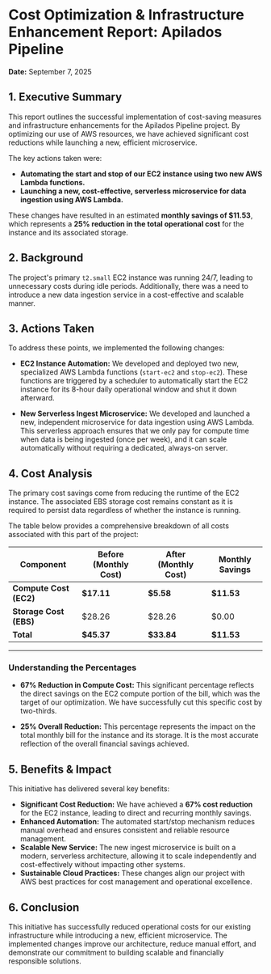 
# Cost Optimization & Infrastructure Enhancement Report: Apilados Pipeline

**Date:** September 7, 2025

## 1. Executive Summary

This report outlines the successful implementation of cost-saving measures and infrastructure enhancements for the Apilados Pipeline project. By optimizing our use of AWS resources, we have achieved significant cost reductions while launching a new, efficient microservice.

The key actions taken were:
*   **Automating the start and stop of our EC2 instance using two new AWS Lambda functions.**
*   **Launching a new, cost-effective, serverless microservice for data ingestion using AWS Lambda.**

These changes have resulted in an estimated **monthly savings of $11.53**, which represents a **25% reduction in the total operational cost** for the instance and its associated storage.

## 2. Background

The project's primary `t2.small` EC2 instance was running 24/7, leading to unnecessary costs during idle periods. Additionally, there was a need to introduce a new data ingestion service in a cost-effective and scalable manner.

## 3. Actions Taken

To address these points, we implemented the following changes:

*   **EC2 Instance Automation:** We developed and deployed two new, specialized AWS Lambda functions (`start-ec2` and `stop-ec2`). These functions are triggered by a scheduler to automatically start the EC2 instance for its 8-hour daily operational window and shut it down afterward.

*   **New Serverless Ingest Microservice:** We developed and launched a new, independent microservice for data ingestion using AWS Lambda. This serverless approach ensures that we only pay for compute time when data is being ingested (once per week), and it can scale automatically without requiring a dedicated, always-on server.

## 4. Cost Analysis

The primary cost savings come from reducing the runtime of the EC2 instance. The associated EBS storage cost remains constant as it is required to persist data regardless of whether the instance is running.

The table below provides a comprehensive breakdown of all costs associated with this part of the project:

| Component                 | Before (Monthly Cost) | After (Monthly Cost) | Monthly Savings |
| ------------------------- | --------------------- | -------------------- | --------------- |
| **Compute Cost (EC2)**    | **$17.11**            | **$5.58**            | **$11.53**      |
| **Storage Cost (EBS)**    | $28.26                | $28.26               | $0.00           |
| **Total**                 | **$45.37**            | **$33.84**           | **$11.53**      |

--- 

### Understanding the Percentages

*   **67% Reduction in Compute Cost:** This significant percentage reflects the direct savings on the EC2 compute portion of the bill, which was the target of our optimization. We have successfully cut this specific cost by two-thirds.

*   **25% Overall Reduction:** This percentage represents the impact on the total monthly bill for the instance and its storage. It is the most accurate reflection of the overall financial savings achieved.

## 5. Benefits & Impact

This initiative has delivered several key benefits:

*   **Significant Cost Reduction:** We have achieved a **67% cost reduction** for the EC2 instance, leading to direct and recurring monthly savings.
*   **Enhanced Automation:** The automated start/stop mechanism reduces manual overhead and ensures consistent and reliable resource management.
*   **Scalable New Service:** The new ingest microservice is built on a modern, serverless architecture, allowing it to scale independently and cost-effectively without impacting other systems.
*   **Sustainable Cloud Practices:** These changes align our project with AWS best practices for cost management and operational excellence.

## 6. Conclusion

This initiative has successfully reduced operational costs for our existing infrastructure while introducing a new, efficient microservice. The implemented changes improve our architecture, reduce manual effort, and demonstrate our commitment to building scalable and financially responsible solutions.
